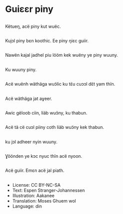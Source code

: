 # Guiεεr piny

##
Këtueŋ, acë piny kut wuëc.

##
Kujɔl piny bεn koothic. Ee piny ŋiεc guiir.

##
Nawën kajal jadhel piu lööm kek wuëny ye piny wuuny.

##
Ku wuuny piny.

##
Acë wuënh wäthäga wuɔ̈lic ku tɛ̈u cuɔɔl dɛ̈t yam thïn.

##
Acë wäthäga jat aɣeer.

##
Awic gëloob ciin, liäb wuɔ̈ny, ku thabun.

##
Acë tä cë cuɔl piiny coth liäb wuɔ̈ny kek thabun.

##
ku jɔl adheer nyin wuuny.

##
Ɣöönden ye kɔc nyuc thïn acë nyoon.

##
Acë guiir. Emεn acë jal piath.

##
* License: CC BY-NC-SA
* Text: Espen Stranger-Johannessen
* Illustration: Aakanee
* Translation: Moses Ghuem wol
* Language: din
